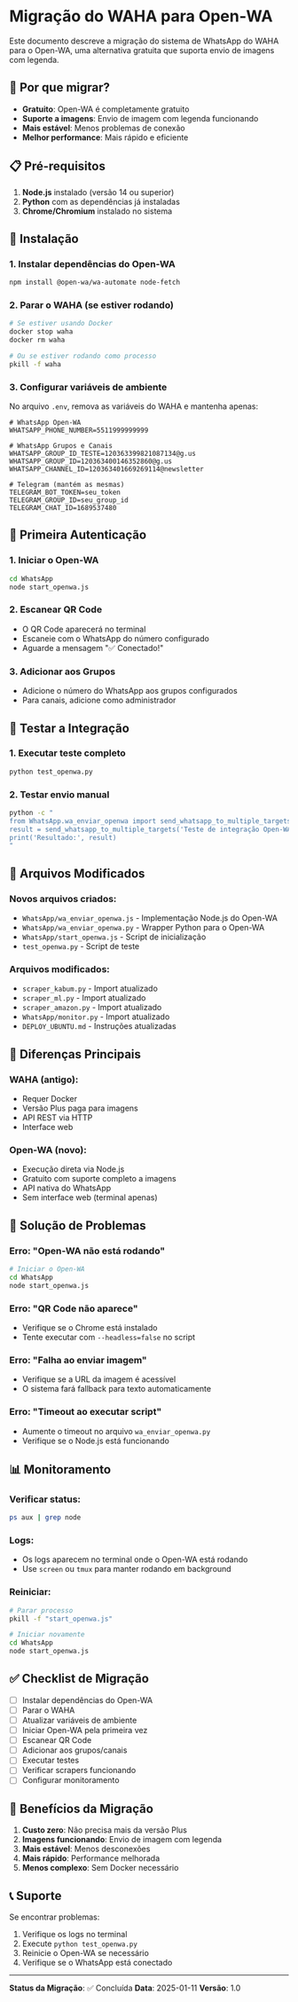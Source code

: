 # Migração do WAHA para Open-WA

Este documento descreve a migração do sistema de WhatsApp do WAHA para o Open-WA, uma alternativa gratuita que suporta envio de imagens com legenda.

## 🚀 Por que migrar?

- **Gratuito**: Open-WA é completamente gratuito
- **Suporte a imagens**: Envio de imagem com legenda funcionando
- **Mais estável**: Menos problemas de conexão
- **Melhor performance**: Mais rápido e eficiente

## 📋 Pré-requisitos

1. **Node.js** instalado (versão 14 ou superior)
2. **Python** com as dependências já instaladas
3. **Chrome/Chromium** instalado no sistema

## 🔧 Instalação

### 1. Instalar dependências do Open-WA

```bash
npm install @open-wa/wa-automate node-fetch
```

### 2. Parar o WAHA (se estiver rodando)

```bash
# Se estiver usando Docker
docker stop waha
docker rm waha

# Ou se estiver rodando como processo
pkill -f waha
```

### 3. Configurar variáveis de ambiente

No arquivo `.env`, remova as variáveis do WAHA e mantenha apenas:

```env
# WhatsApp Open-WA
WHATSAPP_PHONE_NUMBER=5511999999999

# WhatsApp Grupos e Canais
WHATSAPP_GROUP_ID_TESTE=120363399821087134@g.us
WHATSAPP_GROUP_ID=120363400146352860@g.us
WHATSAPP_CHANNEL_ID=120363401669269114@newsletter

# Telegram (mantém as mesmas)
TELEGRAM_BOT_TOKEN=seu_token
TELEGRAM_GROUP_ID=seu_group_id
TELEGRAM_CHAT_ID=1689537480
```

## 🔐 Primeira Autenticação

### 1. Iniciar o Open-WA

```bash
cd WhatsApp
node start_openwa.js
```

### 2. Escanear QR Code

- O QR Code aparecerá no terminal
- Escaneie com o WhatsApp do número configurado
- Aguarde a mensagem "✅ Conectado!"

### 3. Adicionar aos Grupos

- Adicione o número do WhatsApp aos grupos configurados
- Para canais, adicione como administrador

## 🧪 Testar a Integração

### 1. Executar teste completo

```bash
python test_openwa.py
```

### 2. Testar envio manual

```bash
python -c "
from WhatsApp.wa_enviar_openwa import send_whatsapp_to_multiple_targets
result = send_whatsapp_to_multiple_targets('Teste de integração Open-WA!')
print('Resultado:', result)
"
```

## 📁 Arquivos Modificados

### Novos arquivos criados:
- `WhatsApp/wa_enviar_openwa.js` - Implementação Node.js do Open-WA
- `WhatsApp/wa_enviar_openwa.py` - Wrapper Python para o Open-WA
- `WhatsApp/start_openwa.js` - Script de inicialização
- `test_openwa.py` - Script de teste

### Arquivos modificados:
- `scraper_kabum.py` - Import atualizado
- `scraper_ml.py` - Import atualizado  
- `scraper_amazon.py` - Import atualizado
- `WhatsApp/monitor.py` - Import atualizado
- `DEPLOY_UBUNTU.md` - Instruções atualizadas

## 🔄 Diferenças Principais

### WAHA (antigo):
- Requer Docker
- Versão Plus paga para imagens
- API REST via HTTP
- Interface web

### Open-WA (novo):
- Execução direta via Node.js
- Gratuito com suporte completo a imagens
- API nativa do WhatsApp
- Sem interface web (terminal apenas)

## 🚨 Solução de Problemas

### Erro: "Open-WA não está rodando"
```bash
# Iniciar o Open-WA
cd WhatsApp
node start_openwa.js
```

### Erro: "QR Code não aparece"
- Verifique se o Chrome está instalado
- Tente executar com `--headless=false` no script

### Erro: "Falha ao enviar imagem"
- Verifique se a URL da imagem é acessível
- O sistema fará fallback para texto automaticamente

### Erro: "Timeout ao executar script"
- Aumente o timeout no arquivo `wa_enviar_openwa.py`
- Verifique se o Node.js está funcionando

## 📊 Monitoramento

### Verificar status:
```bash
ps aux | grep node
```

### Logs:
- Os logs aparecem no terminal onde o Open-WA está rodando
- Use `screen` ou `tmux` para manter rodando em background

### Reiniciar:
```bash
# Parar processo
pkill -f "start_openwa.js"

# Iniciar novamente
cd WhatsApp
node start_openwa.js
```

## ✅ Checklist de Migração

- [ ] Instalar dependências do Open-WA
- [ ] Parar o WAHA
- [ ] Atualizar variáveis de ambiente
- [ ] Iniciar Open-WA pela primeira vez
- [ ] Escanear QR Code
- [ ] Adicionar aos grupos/canais
- [ ] Executar testes
- [ ] Verificar scrapers funcionando
- [ ] Configurar monitoramento

## 🎯 Benefícios da Migração

1. **Custo zero**: Não precisa mais da versão Plus
2. **Imagens funcionando**: Envio de imagem com legenda
3. **Mais estável**: Menos desconexões
4. **Mais rápido**: Performance melhorada
5. **Menos complexo**: Sem Docker necessário

## 📞 Suporte

Se encontrar problemas:

1. Verifique os logs no terminal
2. Execute `python test_openwa.py`
3. Reinicie o Open-WA se necessário
4. Verifique se o WhatsApp está conectado

---

**Status da Migração**: ✅ Concluída
**Data**: 2025-01-11
**Versão**: 1.0 